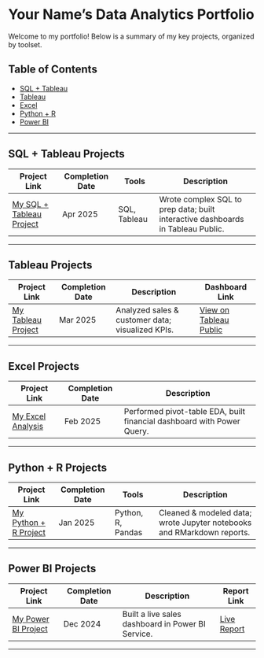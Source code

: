 # Your Name’s Data Analytics Portfolio

Welcome to my portfolio! Below is a summary of my key projects, organized by toolset.

## Table of Contents

- [SQL + Tableau](#sql--tableau-projects)  
- [Tableau](#tableau-projects)  
- [Excel](#excel-projects)  
- [Python + R](#python--r-projects)  
- [Power BI](#power-bi-projects)  

---

## SQL + Tableau Projects

| Project Link | Completion Date | Tools            | Description                                      |
|--------------|-----------------|------------------|--------------------------------------------------|
| [My SQL + Tableau Project](link-to-repo) | Apr 2025        | SQL, Tableau     | Wrote complex SQL to prep data; built interactive dashboards in Tableau Public. |

---

## Tableau Projects

| Project Link | Completion Date | Description                                      | Dashboard Link            |
|--------------|-----------------|--------------------------------------------------|---------------------------|
| [My Tableau Project](link-to-repo)      | Mar 2025        | Analyzed sales & customer data; visualized KPIs. | [View on Tableau Public](…) |

---

## Excel Projects

| Project Link        | Completion Date | Description                                                      |
|---------------------|-----------------|------------------------------------------------------------------|
| [My Excel Analysis](link-to-repo) | Feb 2025        | Performed pivot-table EDA, built financial dashboard with Power Query. |

---

## Python + R Projects

| Project Link                 | Completion Date | Tools               | Description                                             |
|------------------------------|-----------------|---------------------|---------------------------------------------------------|
| [My Python + R Project](link-to-repo) | Jan 2025        | Python, R, Pandas   | Cleaned & modeled data; wrote Jupyter notebooks and RMarkdown reports. |

---

## Power BI Projects

| Project Link                 | Completion Date | Description                                          | Report Link           |
|------------------------------|-----------------|------------------------------------------------------|-----------------------|
| [My Power BI Project](link-to-repo) | Dec 2024        | Built a live sales dashboard in Power BI Service.    | [Live Report](…)      |

--- 
